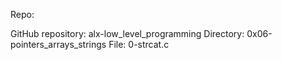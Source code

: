 Repo:

GitHub repository: alx-low_level_programming
Directory: 0x06-pointers_arrays_strings
File: 0-strcat.c

